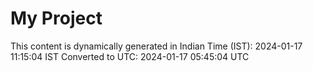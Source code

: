 # My Project

This content is dynamically generated in Indian Time (IST): 2024-01-17 11:15:04 IST
Converted to UTC: 2024-01-17 05:45:04 UTC
